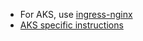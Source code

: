 
- For AKS, use [ingress-nginx](https://kubernetes.github.io/ingress-nginx/deploy/)
- [AKS specific instructions](https://docs.microsoft.com/en-us/azure/aks/ingress-tls)